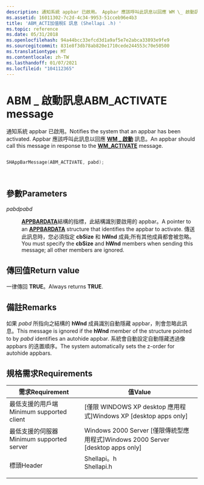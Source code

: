 ```yaml
---
description: 通知系統 appbar 已啟用。 Appbar 應該呼叫此訊息以回應 WM \_ 啟動訊息。
ms.assetid: 16011302-7c2d-4c34-9953-51cceb96e4b3
title: 'ABM_ACTI加值稅E 訊息 (Shellapi .h) '
ms.topic: reference
ms.date: 05/31/2018
ms.openlocfilehash: 94a44bcc33efcd3d1a9af5e7e2abca33893e9fe9
ms.sourcegitcommit: 831e8f3db78ab820e1710cede244553c70e50500
ms.translationtype: MT
ms.contentlocale: zh-TW
ms.lasthandoff: 01/07/2021
ms.locfileid: "104112365"
---
```

# <a name="abm_activate-message"></a><span data-ttu-id="c36ed-104">ABM \_ 啟動訊息</span><span class="sxs-lookup"><span data-stu-id="c36ed-104">ABM\_ACTIVATE message</span></span>

<span data-ttu-id="c36ed-105">通知系統 appbar 已啟用。</span><span class="sxs-lookup"><span data-stu-id="c36ed-105">Notifies the system that an appbar has been activated.</span></span> <span data-ttu-id="c36ed-106">Appbar 應該呼叫此訊息以回應 [**WM \_ 啟動**](/windows/desktop/inputdev/wm-activate) 訊息。</span><span class="sxs-lookup"><span data-stu-id="c36ed-106">An appbar should call this message in response to the [**WM\_ACTIVATE**](/windows/desktop/inputdev/wm-activate) message.</span></span>


```C++

SHAppBarMessage(ABM_ACTIVATE, pabd); 

            
```



## <a name="parameters"></a><span data-ttu-id="c36ed-107">參數</span><span class="sxs-lookup"><span data-stu-id="c36ed-107">Parameters</span></span>

<dl> <dt>

<span data-ttu-id="c36ed-108">*pabd*</span><span class="sxs-lookup"><span data-stu-id="c36ed-108">*pabd*</span></span> 
</dt> <dd>

<span data-ttu-id="c36ed-109">[**APPBARDATA**](/windows/desktop/api/Shellapi/ns-shellapi-appbardata)結構的指標，此結構識別要啟用的 appbar。</span><span class="sxs-lookup"><span data-stu-id="c36ed-109">A pointer to an [**APPBARDATA**](/windows/desktop/api/Shellapi/ns-shellapi-appbardata) structure that identifies the appbar to activate.</span></span> <span data-ttu-id="c36ed-110">傳送此訊息時，您必須指定 **cbSize** 和 **hWnd** 成員;所有其他成員都會被忽略。</span><span class="sxs-lookup"><span data-stu-id="c36ed-110">You must specify the **cbSize** and **hWnd** members when sending this message; all other members are ignored.</span></span>

</dd> </dl>

## <a name="return-value"></a><span data-ttu-id="c36ed-111">傳回值</span><span class="sxs-lookup"><span data-stu-id="c36ed-111">Return value</span></span>

<span data-ttu-id="c36ed-112">一律傳回 **TRUE**。</span><span class="sxs-lookup"><span data-stu-id="c36ed-112">Always returns **TRUE**.</span></span>

## <a name="remarks"></a><span data-ttu-id="c36ed-113">備註</span><span class="sxs-lookup"><span data-stu-id="c36ed-113">Remarks</span></span>

<span data-ttu-id="c36ed-114">如果 *pabd* 所指向之結構的 **hWnd** 成員識別自動隱藏 appbar，則會忽略此訊息。</span><span class="sxs-lookup"><span data-stu-id="c36ed-114">This message is ignored if the **hWnd** member of the structure pointed to by *pabd* identifies an autohide appbar.</span></span> <span data-ttu-id="c36ed-115">系統會自動設定自動隱藏透過像 appbars 的迭置順序。</span><span class="sxs-lookup"><span data-stu-id="c36ed-115">The system automatically sets the z-order for autohide appbars.</span></span>

## <a name="requirements"></a><span data-ttu-id="c36ed-116">規格需求</span><span class="sxs-lookup"><span data-stu-id="c36ed-116">Requirements</span></span>



| <span data-ttu-id="c36ed-117">需求</span><span class="sxs-lookup"><span data-stu-id="c36ed-117">Requirement</span></span> | <span data-ttu-id="c36ed-118">值</span><span class="sxs-lookup"><span data-stu-id="c36ed-118">Value</span></span> |
|-------------------------------------|---------------------------------------------------------------------------------------|
| <span data-ttu-id="c36ed-119">最低支援的用戶端</span><span class="sxs-lookup"><span data-stu-id="c36ed-119">Minimum supported client</span></span><br/> | <span data-ttu-id="c36ed-120">\[僅限 WINDOWS XP desktop 應用程式\]</span><span class="sxs-lookup"><span data-stu-id="c36ed-120">Windows XP \[desktop apps only\]</span></span><br/>                                           |
| <span data-ttu-id="c36ed-121">最低支援的伺服器</span><span class="sxs-lookup"><span data-stu-id="c36ed-121">Minimum supported server</span></span><br/> | <span data-ttu-id="c36ed-122">Windows 2000 Server \[僅限傳統型應用程式\]</span><span class="sxs-lookup"><span data-stu-id="c36ed-122">Windows 2000 Server \[desktop apps only\]</span></span><br/>                                  |
| <span data-ttu-id="c36ed-123">標頭</span><span class="sxs-lookup"><span data-stu-id="c36ed-123">Header</span></span><br/>                   | <dl> <span data-ttu-id="c36ed-124"><dt>Shellapi。h</dt></span><span class="sxs-lookup"><span data-stu-id="c36ed-124"><dt>Shellapi.h</dt></span></span> </dl> |



 

